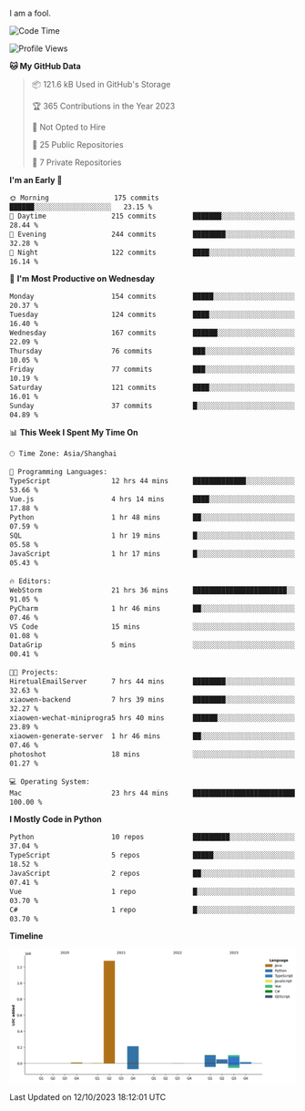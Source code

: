 I am a fool.

<!--START_SECTION:waka-->
![Code Time](http://img.shields.io/badge/Code%20Time-770%20hrs%2047%20mins-blue)

![Profile Views](http://img.shields.io/badge/Profile%20Views-0-blue)

**🐱 My GitHub Data** 

> 📦 121.6 kB Used in GitHub's Storage 
 > 
> 🏆 365 Contributions in the Year 2023
 > 
> 🚫 Not Opted to Hire
 > 
> 📜 25 Public Repositories 
 > 
> 🔑 7 Private Repositories 
 > 
**I'm an Early 🐤** 

```text
🌞 Morning                175 commits         ██████░░░░░░░░░░░░░░░░░░░   23.15 % 
🌆 Daytime                215 commits         ███████░░░░░░░░░░░░░░░░░░   28.44 % 
🌃 Evening                244 commits         ████████░░░░░░░░░░░░░░░░░   32.28 % 
🌙 Night                  122 commits         ████░░░░░░░░░░░░░░░░░░░░░   16.14 % 
```
📅 **I'm Most Productive on Wednesday** 

```text
Monday                   154 commits         █████░░░░░░░░░░░░░░░░░░░░   20.37 % 
Tuesday                  124 commits         ████░░░░░░░░░░░░░░░░░░░░░   16.40 % 
Wednesday                167 commits         ██████░░░░░░░░░░░░░░░░░░░   22.09 % 
Thursday                 76 commits          ███░░░░░░░░░░░░░░░░░░░░░░   10.05 % 
Friday                   77 commits          ███░░░░░░░░░░░░░░░░░░░░░░   10.19 % 
Saturday                 121 commits         ████░░░░░░░░░░░░░░░░░░░░░   16.01 % 
Sunday                   37 commits          █░░░░░░░░░░░░░░░░░░░░░░░░   04.89 % 
```


📊 **This Week I Spent My Time On** 

```text
🕑︎ Time Zone: Asia/Shanghai

💬 Programming Languages: 
TypeScript               12 hrs 44 mins      █████████████░░░░░░░░░░░░   53.66 % 
Vue.js                   4 hrs 14 mins       ████░░░░░░░░░░░░░░░░░░░░░   17.88 % 
Python                   1 hr 48 mins        ██░░░░░░░░░░░░░░░░░░░░░░░   07.59 % 
SQL                      1 hr 19 mins        █░░░░░░░░░░░░░░░░░░░░░░░░   05.58 % 
JavaScript               1 hr 17 mins        █░░░░░░░░░░░░░░░░░░░░░░░░   05.43 % 

🔥 Editors: 
WebStorm                 21 hrs 36 mins      ███████████████████████░░   91.05 % 
PyCharm                  1 hr 46 mins        ██░░░░░░░░░░░░░░░░░░░░░░░   07.46 % 
VS Code                  15 mins             ░░░░░░░░░░░░░░░░░░░░░░░░░   01.08 % 
DataGrip                 5 mins              ░░░░░░░░░░░░░░░░░░░░░░░░░   00.41 % 

🐱‍💻 Projects: 
HiretualEmailServer      7 hrs 44 mins       ████████░░░░░░░░░░░░░░░░░   32.63 % 
xiaowen-backend          7 hrs 39 mins       ████████░░░░░░░░░░░░░░░░░   32.27 % 
xiaowen-wechat-miniprogra5 hrs 40 mins       ██████░░░░░░░░░░░░░░░░░░░   23.89 % 
xiaowen-generate-server  1 hr 46 mins        ██░░░░░░░░░░░░░░░░░░░░░░░   07.46 % 
photoshot                18 mins             ░░░░░░░░░░░░░░░░░░░░░░░░░   01.27 % 

💻 Operating System: 
Mac                      23 hrs 44 mins      █████████████████████████   100.00 % 
```

**I Mostly Code in Python** 

```text
Python                   10 repos            █████████░░░░░░░░░░░░░░░░   37.04 % 
TypeScript               5 repos             █████░░░░░░░░░░░░░░░░░░░░   18.52 % 
JavaScript               2 repos             ██░░░░░░░░░░░░░░░░░░░░░░░   07.41 % 
Vue                      1 repo              █░░░░░░░░░░░░░░░░░░░░░░░░   03.70 % 
C#                       1 repo              █░░░░░░░░░░░░░░░░░░░░░░░░   03.70 % 
```



**Timeline**

![Lines of Code chart](https://raw.githubusercontent.com/VeejaLiu/VeejaLiu/master/assets/bar_graph.png)


 Last Updated on 12/10/2023 18:12:01 UTC
<!--END_SECTION:waka-->

